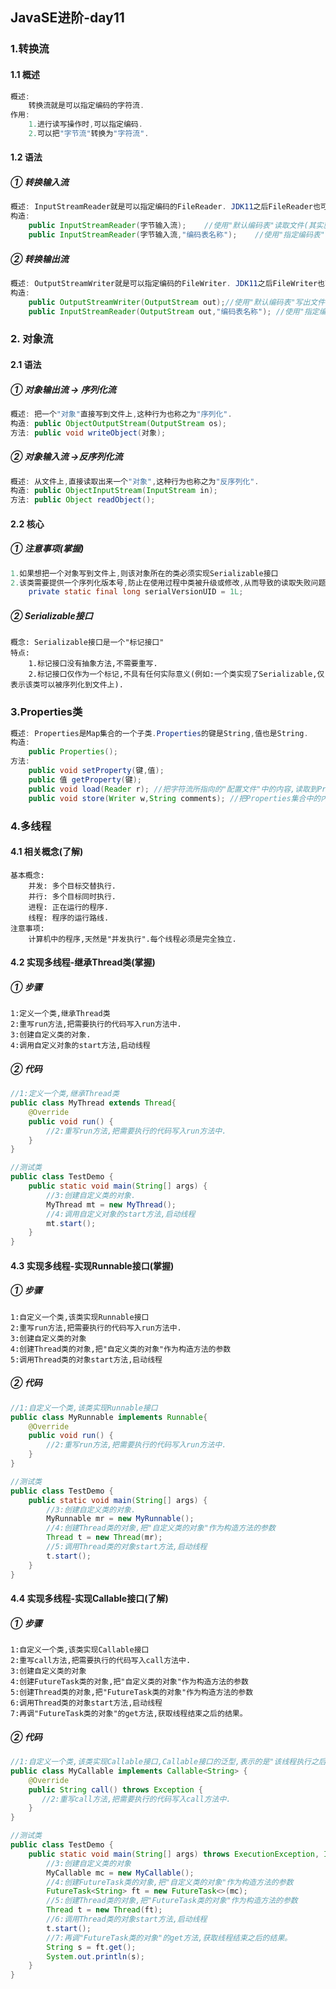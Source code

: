## JavaSE进阶-day11

### 1.转换流

#### 1.1 概述

```java
概述:
	转换流就是可以指定编码的字符流.
作用:
	1.进行读写操作时,可以指定编码.
	2.可以把"字节流"转换为"字符流".
```

#### 1.2 语法

##### ① 转换输入流

```java
概述: InputStreamReader就是可以指定编码的FileReader. JDK11之后FileReader也可以指定编码.
构造:
	public InputStreamReader(字节输入流);	//使用"默认编码表"读取文件(其实就是FileReader)
	public InputStreamReader(字节输入流,"编码表名称");	//使用"指定编码表"读取文件
```

##### ② 转换输出流

```java
概述: OutputStreamWriter就是可以指定编码的FileWriter. JDK11之后FileWriter也可以指定编码.
构造:
	public OutputStreamWriter(OutputStream out);//使用"默认编码表"写出文件(其实就是FileWriter)
	public InputStreamReader(OutputStream out,"编码表名称");	//使用"指定编码表"写出文件
```



### 2. 对象流

#### 2.1 语法

##### ① 对象输出流 -> 序列化流

```java
概述: 把一个"对象"直接写到文件上,这种行为也称之为"序列化".
构造:	public ObjectOutputStream(OutputStream os);
方法:	public void writeObject(对象);
```

##### ② 对象输入流 ->反序列化流

```java
概述: 从文件上,直接读取出来一个"对象",这种行为也称之为"反序列化".
构造: public ObjectInputStream(InputStream in);
方法:	public Object readObject();
```

#### 2.2 核心

##### ① 注意事项(掌握)

```java
1.如果想把一个对象写到文件上,则该对象所在的类必须实现Serializable接口
2.该类需要提供一个序列化版本号,防止在使用过程中类被升级或修改,从而导致的读取失败问题.
	private static final long serialVersionUID = 1L;
```

##### ② Serializable接口

```properties
概念:	Serializable接口是一个"标记接口"
特点:
	1.标记接口没有抽象方法,不需要重写.
	2.标记接口仅作为一个标记,不具有任何实际意义(例如:一个类实现了Serializable,仅表示该类可以被序列化到文件上).
```



### 3.Properties类

```java
概述: Properties是Map集合的一个子类.Properties的键是String,值也是String.
构造:
	public Properties();
方法:
	public void setProperty(键,值);
	public 值 getProperty(键);
	public void load(Reader r); //把字符流所指向的"配置文件"中的内容,读取到Properties集合中
	public void store(Writer w,String comments); //把Properties集合中的内容,写到输出流指向的文件中
```







### 4.多线程

#### 4.1 相关概念(了解)

```properties
基本概念:
    并发: 多个目标交替执行.
    并行: 多个目标同时执行.
    进程: 正在运行的程序.
    线程: 程序的运行路线.
注意事项:
	计算机中的程序,天然是"并发执行".每个线程必须是完全独立.
```



#### 4.2 实现多线程-继承Thread类(掌握)

##### ① 步骤

```properties
1:定义一个类,继承Thread类
2:重写run方法,把需要执行的代码写入run方法中.
3:创建自定义类的对象.
4:调用自定义对象的start方法,启动线程
```

##### ② 代码

```java
//1:定义一个类,继承Thread类
public class MyThread extends Thread{
    @Override
    public void run() {
        //2:重写run方法,把需要执行的代码写入run方法中.
    }
}

//测试类
public class TestDemo {
    public static void main(String[] args) {
        //3:创建自定义类的对象.
        MyThread mt = new MyThread();
        //4:调用自定义对象的start方法,启动线程
        mt.start();
    }
}
```



#### 4.3 实现多线程-实现Runnable接口(掌握)	

##### ① 步骤

```properties
1:自定义一个类,该类实现Runnable接口
2:重写run方法,把需要执行的代码写入run方法中.
3:创建自定义类的对象
4:创建Thread类的对象,把"自定义类的对象"作为构造方法的参数
5:调用Thread类的对象start方法,启动线程
```

##### ② 代码

```java
//1:自定义一个类,该类实现Runnable接口
public class MyRunnable implements Runnable{
    @Override
    public void run() {
        //2:重写run方法,把需要执行的代码写入run方法中.
    }
}

//测试类
public class TestDemo {
    public static void main(String[] args) {
        //3:创建自定义类的对象.
        MyRunnable mr = new MyRunnable();
        //4:创建Thread类的对象,把"自定义类的对象"作为构造方法的参数
        Thread t = new Thread(mr);
        //5:调用Thread类的对象start方法,启动线程
        t.start();
    }
}
```



#### 4.4 实现多线程-实现Callable接口(了解)

##### ① 步骤

```properties
1:自定义一个类,该类实现Callable接口
2:重写call方法,把需要执行的代码写入call方法中.
3:创建自定义类的对象
4:创建FutureTask类的对象,把"自定义类的对象"作为构造方法的参数
5:创建Thread类的对象,把"FutureTask类的对象"作为构造方法的参数
6:调用Thread类的对象start方法,启动线程
7:再调"FutureTask类的对象"的get方法,获取线程结束之后的结果。
```

##### ② 代码

```java
//1:自定义一个类,该类实现Callable接口,Callable接口的泛型,表示的是"该线程执行之后的结果的数据类型"
public class MyCallable implements Callable<String> {
    @Override
    public String call() throws Exception {
       //2:重写call方法,把需要执行的代码写入call方法中.
    }
}

//测试类
public class TestDemo {
    public static void main(String[] args) throws ExecutionException, InterruptedException {
        //3:创建自定义类的对象
        MyCallable mc = new MyCallable();
        //4:创建FutureTask类的对象,把"自定义类的对象"作为构造方法的参数
        FutureTask<String> ft = new FutureTask<>(mc);
        //5:创建Thread类的对象,把"FutureTask类的对象"作为构造方法的参数
        Thread t = new Thread(ft);
        //6:调用Thread类的对象start方法,启动线程
        t.start();
        //7:再调"FutureTask类的对象"的get方法,获取线程结束之后的结果。
        String s = ft.get();
        System.out.println(s);
    }
}
```




